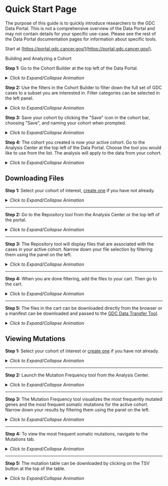 # Quick Start Page

The purpose of this guide is to quickly introduce researchers to the GDC Data Portal. This is not a comprehensive overview of the Data Portal and may not contain details for your specific use-case. Please see the rest of the Data Portal documentation pages for information about specific tools.

Start at [https://portal.gdc.cancer.gov/](https://portal.gdc.cancer.gov/).

 Building and Analyzing a Cohort


__Step 1:__ Go to the Cohort Builder at the top left of the Data Portal.

<details><summary><i>Click to Expand/Collapse Animation</i></summary>[![Animation of Browsing to the Cohort Builder](images/agifs/GotoCB-animation.gif)](images/agifs/GotoCB-animation.gif "Click to see the full image.")</details>

__Step 2:__ Use the filters in the Cohort Builder to filter down the full set of GDC cases to a subset you are interested in. Filter categories can be selected in the left panel.

<details><summary><i>Click to Expand/Collapse Animation</i></summary>[![Animation of Filtering Down Cohort](images/agifs/Filter-animation.gif)](images/agifs/Filter-animation.gif "Click to see the full image.")</details>

__Step 3:__ Save your cohort by clicking the "Save" icon in the cohort bar, choosing "Save", and naming your cohort when prompted.

<details><summary><i>Click to Expand/Collapse Animation</i></summary> [![Animation of Saving a Cohort](images/agifs/CohortSave-animation.gif)](images/agifs/CohortSave-animation.gif "Click to see the full image.") </details>

__Step 4:__ The cohort you created is now your active cohort.  Go to the Analysis Center at the top left of the Data Portal.  Choose the tool you would like to use from the list.  The analysis will apply to the data from your cohort.

<details><summary><i>Click to Expand/Collapse Animation</i></summary> [![Animation of Browsing to the Analysis Center](images/agifs/GotoAC-animation.gif)](images/agifs/GotoAC-animation.gif "Click to see the full image.") </details>

## Downloading Files

__Step 1:__ Select your cohort of interest, [create one](#building-and-analyzing-a-cohort) if you have not already.

<details>
  <summary><i>Click to Expand/Collapse Animation</i></summary>
[![Animation of Selecting an Active Cohort](images/agifs/ChangeCohort-animation.gif)](images/agifs/ChangeCohort-animation.gif "Click to see the full image.")
</details>

---

__Step 2:__ Go to the Repository tool from the Analysis Center or the top left of the portal.

<details>
  <summary><i>Click to Expand/Collapse Animation</i></summary>
[![Animation of Browsing to the Repository](images/agifs/GoToRepo-animation.gif)](images/agifs/GoToRepo-animation.gif "Click to see the full image.")
</details>

---

__Step 3:__ The Repository tool will display files that are associated with the cases in your active cohort. Narrow down your file selection by filtering them using the panel on the left.

<details>
  <summary><i>Click to Expand/Collapse Animation</i></summary>
[![Animation of Filtering the Repository](images/agifs/SelectFiltersRepo-animation.gif)](images/agifs/SelectFiltersRepo-animation.gif "Click to see the full image.")
</details>

---

__Step 4:__ When you are done filtering, add the files to your cart.  Then go to the cart.

<details>
  <summary><i>Click to Expand/Collapse Animation</i></summary>
[![Animation of Adding Files to and Browsing to the Cart](images/agifs/AddFilesCart-animation.gif)](images/agifs/AddFilesCart-animation.gif "Click to see the full image.")
</details>

---

__Step 5:__ The files in the cart can be downloaded directly from the browser or a manifest can be downloaded and passed to the [GDC Data Transfer Tool](Data_Transfer_Tool/Users_Guide/Getting_Started.md).

<details>
  <summary><i>Click to Expand/Collapse Animation</i></summary>
[![Animation of Selecting the Cart or Manifest Download In the Cart Page](images/agifs/DownloadCart-animation.gif)](images/agifs/DownloadCart-animation.gif "Click to see the full image.")
</details>

## Viewing Mutations

__Step 1:__ Select your cohort of interest or [create one](#building-and-analyzing-a-cohort) if you have not already.

<details>
  <summary><i>Click to Expand/Collapse Animation</i></summary>
[![Animation of Selecting an Active Cohort](images/agifs/ChangeCohort-animation.gif)](images/agifs/ChangeCohort-animation.gif "Click to see the full image.")
</details>

---

__Step 2:__ Launch the Mutation Frequency tool from the Analysis Center.

<details>
  <summary><i>Click to Expand/Collapse Animation</i></summary>
[![Animation of Launching the Mutation Frequency Tool](images/agifs/GoToMutFreq-animation.gif)](images/agifs/GoToMutFreq-animation.gif "Click to see the full image.")
</details>

---

__Step 3:__ The Mutation Frequency tool visualizes the most frequently mutated genes and the most frequent somatic mutations for the active cohort. Narrow down your results by filtering them using the panel on the left.

<details>
  <summary><i>Click to Expand/Collapse Animation</i></summary>
[![Animation of Filtering Mutation Frequency](images/agifs/SelectFiltersMF-animation.gif)](images/agifs/SelectFiltersMF-animation.gif "Click to see the full image.")
</details>

---

__Step 4:__ To view the most frequent somatic mutations, navigate to the Mutations tab.

<details>
  <summary><i>Click to Expand/Collapse Animation</i></summary>
[![Animation of Toggling to the Mutations Table](images/agifs/ViewMutationsTable-animation.gif)](images/agifs/ViewMutationsTable-animation.gif "Click to see the full image.")
</details>

---

__Step 5:__ The mutation table can be downloaded by clicking on the TSV button at the top of the table.

<details>
  <summary><i>Click to Expand/Collapse Animation</i></summary>
[![Animation of Downloading the Mutations Table](images/agifs/DownloadMutationsTable-animation.gif)](images/agifs/DownloadMutationsTable-animation.gif "Click to see the full image.")
</details>
